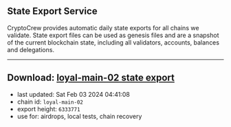 ## State Export Service
CryptoCrew provides automatic daily state exports for all chains we validate. State export files can be used as genesis files and are a snapshot of the current blockchain state, including all validators, accounts, balances and delegations.

---
**Download: [loyal-main-02 state export](https://dl.ccvalidators.com/SERVICE/loyal/loyal-main-02_export_6333771.json)**
---

- last updated: Sat Feb 03 2024 04:41:08
- chain id: `loyal-main-02`
- export height: `6333771`
- use for: airdrops, local tests, chain recovery
